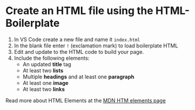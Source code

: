 # Create an HTML file using the HTML-Boilerplate

1. In VS Code create a new file and name it `index.html`
2. In the blank file enter `!` (exclamation mark) to load boilerplate HTML
3. Edit and update to the HTML code to build your page.
4. Include the following elements:
   - An updated **title** tag
   - At least two **lists**
   - Multiple **headings** and at least one **paragraph**
   - At least one **image**
   - At least two **links**

Read more about HTML Elements at the [MDN HTM elements page](https://developer.mozilla.org/en-US/docs/Web/HTML/Element)